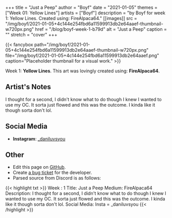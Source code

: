 +++
title =       "Just a Peep"
author =      "Boyf"
date =        "2021-01-05"
themes =      ["Week 01: Yellow Lines"]
artists =     ["Boyf"]
description = "by Boyf for week 1: Yellow Lines. Created using: FireAlpaca64."
[[images]]
      src = "/img/boyf/2021-01-05+4c144e254fbd6a11599913db2e64aaef-thumbnail-w720px.png"
      href = "/blog/boyf-week-1-b79d"
      alt = "Just a Peep"
      caption = ""
      stretch = "cover"
+++


{{< fancybox path="/img/boyf/2021-01-05+4c144e254fbd6a11599913db2e64aaef-thumbnail-w720px.png" file="/img/boyf/2021-01-05+4c144e254fbd6a11599913db2e64aaef.png" caption="Placeholder thumbnail for a visual work." >}}


Week 1: **Yellow Lines**. This art was lovingly created using: **FireAlpaca64**.

## Artist's Notes

I thought for a second, I didn't know what to do though I knew I wanted to use my OC. It sorta just flowed and this was the outcome. I kinda like it though sorta don't lol.

## Social Media

- **Instagram**: <a href='https://instagram.com/_daniluvsyou' target='_blank'>_daniluvsyou</a>

## Other

- Edit this page on [GitHub](https://github.com/teaminkling/web-refresh/edit/main/content/blog/boyf-week-1-b79d.md).
- Create [a bug ticket](https://github.com/teaminkling/web-refresh/issues/new?assignees=&labels=bug&template=problem-report.md&title=) for the developer.
- Parsed source from Discord is as follows:

{{< highlight txt >}}
Week : 1
Title: Just a Peep
Medium: FireAlpaca64
Description: I thought for a second, I didn't know what to do though I knew I wanted to use my OC. It sorta just flowed and this was the outcome. I kinda like it though sorta don't lol.
Social Media:   Insta = _daniluvsyou
{{< /highlight >}}